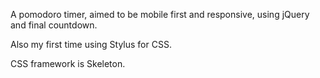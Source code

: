 A pomodoro timer, aimed to be mobile first and responsive, using jQuery and 
final countdown.

Also my first time using Stylus for CSS.

CSS framework is Skeleton.